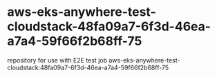 # aws-eks-anywhere-test-cloudstack-48fa09a7-6f3d-46ea-a7a4-59f66f2b68ff-75
repository for use with E2E test job aws-eks-anywhere-test-cloudstack:48fa09a7-6f3d-46ea-a7a4-59f66f2b68ff-75
